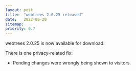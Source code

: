 ```yaml
---
layout: post
title:  "webtrees 2.0.25 released"
date:   2022-06-20
sitemap:
priority: 0.7
---
```


webtrees 2.0.25 is now available for download.

There is one privacy-related fix:

* Pending changes were wrongly being shown to visitors.
